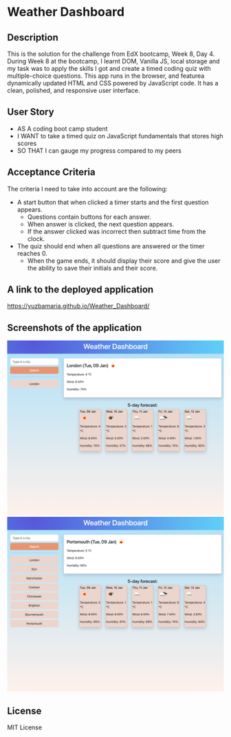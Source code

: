 # Weather Dashboard

## Description
This is the solution for the challenge from EdX bootcamp, Week 8, Day 4.
During Week 8 at the bootcamp, I learnt DOM, Vanilla JS, local storage and my task was to apply the skills I got and create a timed coding quiz with multiple-choice questions. 
This app runs in the browser, and featurea dynamically updated HTML and CSS powered by JavaScript code. It has a clean, polished, and responsive user interface. 

## User Story 
- AS A coding boot camp student
- I WANT to take a timed quiz on JavaScript fundamentals that stores high scores
- SO THAT I can gauge my progress compared to my peers

## Acceptance Criteria
The criteria I need to take into account are the following:

- A start button that when clicked a timer starts and the first question appears.
  - Questions contain buttons for each answer.
  - When answer is clicked, the next question appears.
  - If the answer clicked was incorrect then subtract time from the clock.
- The quiz should end when all questions are answered or the timer reaches 0.
  - When the game ends, it should display their score and give the user the ability to save their initials and their score.
 
## A link to the deployed application
https://yuzbamaria.github.io/Weather_Dashboard/ 

## Screenshots of the application
![screenshot-weather-dashboard](assets/images/weather_dashboard1.png)
![screenshot-weather-dashboard](assets/images/weather_dashboard2.png)

## License 
MIT License



